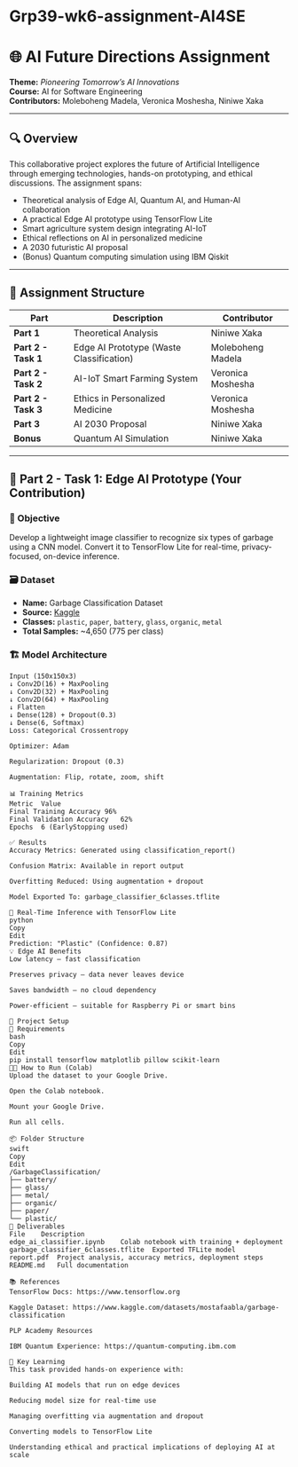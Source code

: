 # Grp39-wk6-assignment-AI4SE
# 🌐 AI Future Directions Assignment
**Theme:** *Pioneering Tomorrow’s AI Innovations*  
**Course:** AI for Software Engineering  
**Contributors:** Moleboheng Madela, Veronica Moshesha, Niniwe Xaka  

---

## 🔍 Overview

This collaborative project explores the future of Artificial Intelligence through emerging technologies, hands-on prototyping, and ethical discussions. The assignment spans:

- Theoretical analysis of Edge AI, Quantum AI, and Human-AI collaboration  
- A practical Edge AI prototype using TensorFlow Lite  
- Smart agriculture system design integrating AI-IoT  
- Ethical reflections on AI in personalized medicine  
- A 2030 futuristic AI proposal  
- (Bonus) Quantum computing simulation using IBM Qiskit

---

## 🧩 Assignment Structure

| Part | Description | Contributor |
|------|-------------|-------------|
| **Part 1** | Theoretical Analysis | Niniwe Xaka |
| **Part 2 - Task 1** | Edge AI Prototype (Waste Classification) | Moleboheng Madela |
| **Part 2 - Task 2** | AI-IoT Smart Farming System | Veronica Moshesha |
| **Part 2 - Task 3** | Ethics in Personalized Medicine | Veronica Moshesha |
| **Part 3** | AI 2030 Proposal | Niniwe Xaka |
| **Bonus** | Quantum AI Simulation | Niniwe Xaka |

---

## 🧠 Part 2 - Task 1: Edge AI Prototype (Your Contribution)

### 🎯 Objective

Develop a lightweight image classifier to recognize six types of garbage using a CNN model. Convert it to TensorFlow Lite for real-time, privacy-focused, on-device inference.

### 🗃️ Dataset

- **Name:** Garbage Classification Dataset  
- **Source:** [Kaggle](https://www.kaggle.com/datasets/mostafaabla/garbage-classification)  
- **Classes:** `plastic`, `paper`, `battery`, `glass`, `organic`, `metal`  
- **Total Samples:** ~4,650 (775 per class)

### 🏗️ Model Architecture

```plaintext
Input (150x150x3)
↓ Conv2D(16) + MaxPooling
↓ Conv2D(32) + MaxPooling
↓ Conv2D(64) + MaxPooling
↓ Flatten
↓ Dense(128) + Dropout(0.3)
↓ Dense(6, Softmax)
Loss: Categorical Crossentropy

Optimizer: Adam

Regularization: Dropout (0.3)

Augmentation: Flip, rotate, zoom, shift

📊 Training Metrics
Metric	Value
Final Training Accuracy	96%
Final Validation Accuracy	62%
Epochs	6 (EarlyStopping used)

✅ Results
Accuracy Metrics: Generated using classification_report()

Confusion Matrix: Available in report output

Overfitting Reduced: Using augmentation + dropout

Model Exported To: garbage_classifier_6classes.tflite

🧪 Real-Time Inference with TensorFlow Lite
python
Copy
Edit
Prediction: "Plastic" (Confidence: 0.87)
💡 Edge AI Benefits
Low latency — fast classification

Preserves privacy — data never leaves device

Saves bandwidth — no cloud dependency

Power-efficient — suitable for Raspberry Pi or smart bins

🚀 Project Setup
🔧 Requirements
bash
Copy
Edit
pip install tensorflow matplotlib pillow scikit-learn
🧑‍💻 How to Run (Colab)
Upload the dataset to your Google Drive.

Open the Colab notebook.

Mount your Google Drive.

Run all cells.

📦 Folder Structure
swift
Copy
Edit
/GarbageClassification/
├── battery/
├── glass/
├── metal/
├── organic/
├── paper/
└── plastic/
📁 Deliverables
File	Description
edge_ai_classifier.ipynb	Colab notebook with training + deployment
garbage_classifier_6classes.tflite	Exported TFLite model
report.pdf	Project analysis, accuracy metrics, deployment steps
README.md	Full documentation

📚 References
TensorFlow Docs: https://www.tensorflow.org

Kaggle Dataset: https://www.kaggle.com/datasets/mostafaabla/garbage-classification

PLP Academy Resources

IBM Quantum Experience: https://quantum-computing.ibm.com

🧠 Key Learning
This task provided hands-on experience with:

Building AI models that run on edge devices

Reducing model size for real-time use

Managing overfitting via augmentation and dropout

Converting models to TensorFlow Lite

Understanding ethical and practical implications of deploying AI at scale
